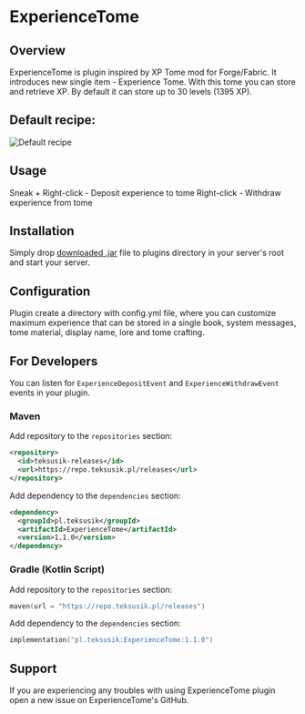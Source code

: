 # ExperienceTome

## Overview
ExperienceTome is plugin inspired by XP Tome mod for Forge/Fabric. It introduces new single item - Experience Tome. With this tome you can store and retrieve XP. By default it can store up to 30 levels (1395 XP). 

## Default recipe:
![Default recipe](https://i.imgur.com/Cnpd6C3.png)

## Usage
Sneak + Right-click - Deposit experience to tome
Right-click - Withdraw experience from tome

## Installation
Simply drop [downloaded .jar](https://github.com/TeksuSiK/ExperienceTome/releases/latest) file to plugins directory in your server's root and start your server. 

## Configuration
Plugin create a directory with config.yml file, where you can customize maximum experience that can be stored in a single book, system messages, tome material, display name, lore and tome crafting.

## For Developers
You can listen for `ExperienceDepositEvent` and `ExperienceWithdrawEvent` events in your plugin. 
### Maven
Add repository to the `repositories` section:
```xml
<repository>
  <id>teksusik-releases</id>
  <url>https://repo.teksusik.pl/releases</url>
</repository>
```
Add dependency to the `dependencies` section:
```xml
<dependency>
  <groupId>pl.teksusik</groupId>
  <artifactId>ExperienceTome</artifactId>
  <version>1.1.0</version>
</dependency>
```
### Gradle (Kotlin Script)
Add repository to the `repositories` section:
```kotlin
maven(url = "https://repo.teksusik.pl/releases")
```
Add dependency to the `dependencies` section:
```kotlin
implementation("pl.teksusik:ExperienceTome:1.1.0")
```

## Support
If you are experiencing any troubles with using ExperienceTome plugin open a new issue on ExperienceTome's GitHub.
